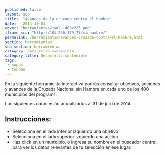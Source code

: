 ```yaml
---
published: false
layout: app
title:  "Avances de la cruzada contra el hambre"
date:   2014-10-01
cover: "herramientas/tool--480x225.png"
iframe_src: "http://104.236.179.77/sinhambre/"
permalink: /herramientas/avances-cruzada-contra-el-hambre.html
section: herramientas
sub_section: herramientas
category: desarrollo sostenible
category_title: Desarrollo sostenible
tags:
 - mapas
 - fonden
---
```


<p>En la siguiente herramienta interactiva podrás consultar objetivos, acciones y avances de la Cruzada Nacional sin Hambre en cada uno de los 400 municipios del programa.</p>

<p>Los siguientes datos están actualizados al 31 de julio de 2014.</p>

<h2>Instrucciones:</h2>
<ul>
<li>Selecciona en el lado inferior izquierdo una objetivo</li>
<li>Selecciona en el lado superior izquierdo una acción</li>
<li>Haz click en un municipio, o ingresa su nombre en el buscador central, para ver los datos relevantes de tu selección en ese lugar. </li>
</ul>
